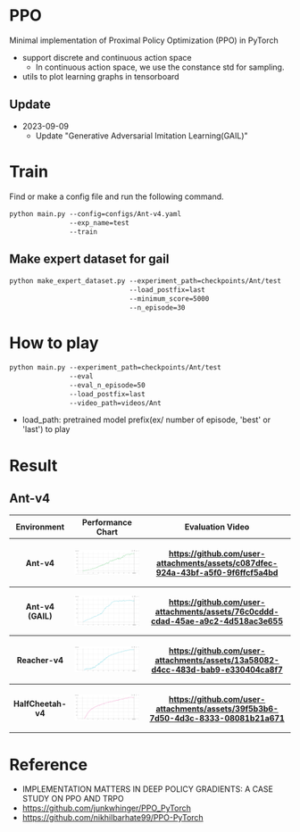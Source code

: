 # PPO
Minimal implementation of Proximal Policy Optimization (PPO) in PyTorch
- support discrete and continuous action space 
    - In continuous action space, we use the constance std for sampling.
- utils to plot learning graphs in tensorboard

## Update
- 2023-09-09 
    - Update "Generative Adversarial Imitation Learning(GAIL)"

# Train
Find or make a config file and run the following command.
```
python main.py --config=configs/Ant-v4.yaml 
               --exp_name=test
               --train
```

## Make expert dataset for gail

```
python make_expert_dataset.py --experiment_path=checkpoints/Ant/test
                              --load_postfix=last
                              --minimum_score=5000
                              --n_episode=30
```

# How to play
```
python main.py --experiment_path=checkpoints/Ant/test
               --eval
               --eval_n_episode=50
               --load_postfix=last
               --video_path=videos/Ant
```
- load_path: pretrained model prefix(ex/ number of episode, 'best' or 'last') to play

# Result

## Ant-v4
<table style="border: 2px;">
    <tr>
        <th>Environment</th>
        <th>Performance Chart</th>
        <th>Evaluation Video</th>
    </tr>
    <tr>
        <th>Ant-v4</th>
        <th><img src="https://github.com/Ladun/PPO/raw/master/plots/ant.png" alt="Ant-v4 Performance" width="500"/> </th>
<th>


https://github.com/user-attachments/assets/c087dfec-924a-43bf-a5f0-9f6ffcf5a4bd


</th>
    </tr>
    <tr>
        <th>Ant-v4<br/>(GAIL)</th>
        <th><img src="https://github.com/Ladun/PPO/raw/master/plots/ant_gail.png" alt="Ant-v4 Performance" width="500"/> </th>
<th>
  

https://github.com/user-attachments/assets/76c0cddd-cdad-45ae-a9c2-4d518ac3e655

       
</th>
    </tr>
    <tr>
        <th>Reacher-v4</th>
        <th><img src="https://github.com/Ladun/PPO/raw/master/plots/reacher.png" alt="Ant-v4 Performance" width="500"/> </th>
<th>
    

https://github.com/user-attachments/assets/13a58082-d4cc-483d-bab9-e330404ca8f7


</th>
    </tr>
    <tr>
        <th>HalfCheetah-v4</th>
        <th><img src="https://github.com/Ladun/PPO/raw/master/plots/cheetah.png" alt="Ant-v4 Performance" width="500"/> </th>
<th>
    

https://github.com/user-attachments/assets/39f5b3b6-7d50-4d3c-8333-08081b21a671


</th>
    </tr>
</table>


# Reference
- IMPLEMENTATION MATTERS IN DEEP POLICY GRADIENTS: A CASE STUDY ON PPO AND TRPO
- https://github.com/junkwhinger/PPO_PyTorch
- https://github.com/nikhilbarhate99/PPO-PyTorch
